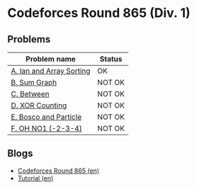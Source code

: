 # Codeforces Round 865 (Div. 1)

## Problems

|Problem name|Status|
|------------|---------|
| [A. Ian and Array Sorting](problems/A._Ian_and_Array_Sorting.md)|OK|
| [B. Sum Graph](problems/B._Sum_Graph.md)|NOT OK|
| [C. Between](problems/C._Between.md)|NOT OK|
| [D. XOR Counting](problems/D._XOR_Counting.md)|NOT OK|
| [E. Bosco and Particle](problems/E._Bosco_and_Particle.md)|NOT OK|
| [F. OH NO1 (-2-3-4)](problems/F._OH_NO1_(-2-3-4).md)|NOT OK|
## Blogs

- [Codeforces Round 865 (en)](blogs/Codeforces_Round_865_(en).md)
- [Tutorial (en)](blogs/Tutorial_(en).md)
